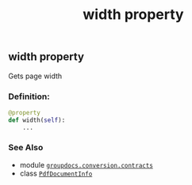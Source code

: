 ﻿---
title: width property
second_title: GroupDocs.Conversion for Python via .NET API References
description: 
type: docs
weight: 150
url: /python-net/groupdocs.conversion.contracts/pdfdocumentinfo/width/
is_root: false
---

## width property


Gets page width
### Definition:
```python
@property
def width(self):
    ...
```

### See Also
* module [`groupdocs.conversion.contracts`](../../)
* class [`PdfDocumentInfo`](/conversion/python-net/groupdocs.conversion.contracts/pdfdocumentinfo)

